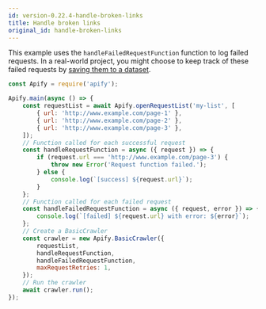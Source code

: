 ```yaml
---
id: version-0.22.4-handle-broken-links
title: Handle broken links
original_id: handle-broken-links
---
```


This example uses the `handleFailedRequestFunction` function to log failed requests. In a real-world project, you might choose to keep track of these
failed requests by [saving them to a dataset](add-data-to-dataset).

```javascript
const Apify = require('apify');

Apify.main(async () => {
    const requestList = await Apify.openRequestList('my-list', [
        { url: 'http://www.example.com/page-1' },
        { url: 'http://www.example.com/page-2' },
        { url: 'http://www.example.com/page-3' },
    ]);
    // Function called for each successful request
    const handleRequestFunction = async ({ request }) => {
        if (request.url === 'http://www.example.com/page-3') {
            throw new Error('Request function failed.');
        } else {
            console.log(`[success] ${request.url}`);
        }
    };
    // Function called for each failed request
    const handleFailedRequestFunction = async ({ request, error }) => {
        console.log(`[failed] ${request.url} with error: ${error}`);
    };
    // Create a BasicCrawler
    const crawler = new Apify.BasicCrawler({
        requestList,
        handleRequestFunction,
        handleFailedRequestFunction,
        maxRequestRetries: 1,
    });
    // Run the crawler
    await crawler.run();
});
```

